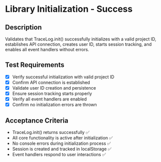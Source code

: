 # Library Initialization - Success

## Description
Validates that TraceLog.init() successfully initializes with a valid project ID, establishes API connection, creates user ID, starts session tracking, and enables all event handlers without errors.

## Test Requirements
- [x] Verify successful initialization with valid project ID
- [x] Confirm API connection is established 
- [x] Validate user ID creation and persistence
- [x] Ensure session tracking starts properly
- [x] Verify all event handlers are enabled
- [x] Confirm no initialization errors are thrown

## Acceptance Criteria
- TraceLog.init() returns successfully ✅
- All core functionality is active after initialization ✅
- No console errors during initialization process ✅
- Session is created and tracked in localStorage ✅
- Event handlers respond to user interactions ✅
